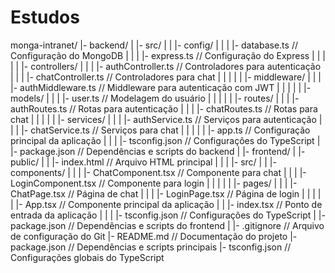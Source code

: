 # Estudos

monga-intranet/
  |- backend/
  |    |- src/
  |    |    |- config/
  |    |    |    |- database.ts         // Configuração do MongoDB
  |    |    |    |- express.ts         // Configuração do Express
  |    |    |
  |    |    |- controllers/
  |    |    |    |- authController.ts   // Controladores para autenticação
  |    |    |    |- chatController.ts   // Controladores para chat
  |    |    |
  |    |    |- middleware/
  |    |    |    |- authMiddleware.ts   // Middleware para autenticação com JWT
  |    |    |
  |    |    |- models/
  |    |    |    |- user.ts             // Modelagem do usuário
  |    |    |
  |    |    |- routes/
  |    |    |    |- authRoutes.ts       // Rotas para autenticação
  |    |    |    |- chatRoutes.ts       // Rotas para chat
  |    |    |
  |    |    |- services/
  |    |    |    |- authService.ts      // Serviços para autenticação
  |    |    |    |- chatService.ts      // Serviços para chat
  |    |    |
  |    |    |- app.ts                   // Configuração principal da aplicação
  |    |
  |    |- tsconfig.json                  // Configurações do TypeScript
  |    |- package.json                   // Dependências e scripts do backend
  |
  |- frontend/
  |    |- public/
  |    |    |- index.html                // Arquivo HTML principal
  |    |
  |    |- src/
  |    |    |- components/
  |    |    |    |- ChatComponent.tsx    // Componente para chat
  |    |    |    |- LoginComponent.tsx   // Componente para login
  |    |    |
  |    |    |- pages/
  |    |    |    |- ChatPage.tsx         // Página de chat
  |    |    |    |- LoginPage.tsx        // Página de login
  |    |    |
  |    |    |- App.tsx                   // Componente principal da aplicação
  |    |    |- index.tsx                 // Ponto de entrada da aplicação
  |    |
  |    |- tsconfig.json                  // Configurações do TypeScript
  |    |- package.json                   // Dependências e scripts do frontend
  |
  |- .gitignore                          // Arquivo de configuração do Git
  |- README.md                           // Documentação do projeto
  |- package.json                        // Dependências e scripts principais
  |- tsconfig.json                       // Configurações globais do TypeScript
